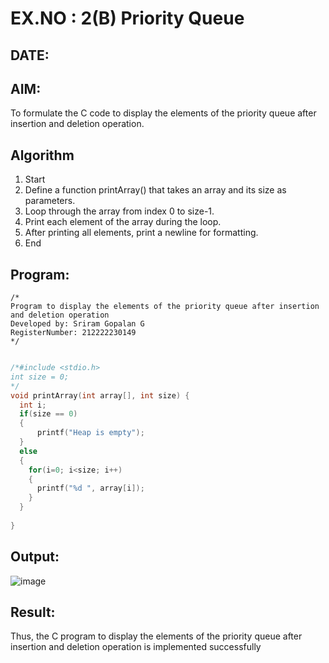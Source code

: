 # EX.NO : 2(B) Priority Queue
## DATE:
## AIM:
To formulate the C code to display the elements of the priority queue after insertion and deletion operation.

## Algorithm
1. Start 
2. Define a function printArray() that takes an array and its size as parameters. 
3. Loop through the array from index 0 to size-1. 
4. Print each element of the array during the loop. 
5. After printing all elements, print a newline for formatting. 
6. End    

## Program:
```
/*
Program to display the elements of the priority queue after insertion and deletion operation
Developed by: Sriram Gopalan G
RegisterNumber: 212222230149 
*/

```
```c

/*#include <stdio.h>
int size = 0;
*/
void printArray(int array[], int size) {
  int i;
  if(size == 0)
  {
      printf("Heap is empty");
  }
  else
  {
    for(i=0; i<size; i++)
    {
      printf("%d ", array[i]);
    }
  }
  
}

```
## Output:
![image](https://github.com/user-attachments/assets/367f4108-11e7-4413-a568-468ac097cb4e)



## Result:
Thus, the C program to display the elements of the priority queue after insertion and deletion operation is implemented successfully
